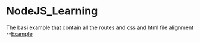 # NodeJS_Learning

The basi example that contain all the routes and css and html file alignment --[Example]()
